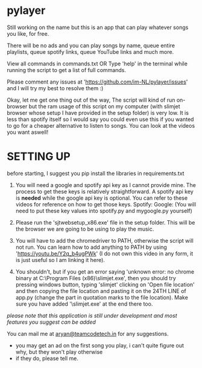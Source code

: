 # pylayer

Still working on the name but this is an app that can play whatever songs you like, for free.

There will be no ads and you can play songs by name, queue entire playlists, queue spotify links, 
queue YouTube links and much more. 

View all commands in commands.txt 
OR
Type 'help' in the terminal while running the script to get a list of full commands.

Please comment any issues at 'https://github.com/im-NL/pylayer/issues' and I will try my best to 
resolve them :)

Okay, let me get one thing out of the way,
The script will kind of run on-browser but the ram usage of this script on my computer (with slimjet browser whose
setup I have provided in the setup folder) is very low. It is less than spotify itself so I would say you could even use 
this if you wanted to go for a cheaper alternative to listen to songs. You can look at the videos you want aswell!

<h1>SETTING UP</h1>

before starting, I suggest you pip install the libraries in requirements.txt 

1) You will need a google and spotify api key as I cannot provide mine. The process to get these keys is relatively 
straightforward. A spotify api key is **needed** while the google api key is optional. You can refer to these videos 
for reference on how to get those keys. 
Spotify:
Google: 
(You will need to put these key values into spotify.py and mygoogle.py yourself)

2) Please run the 'sjtwebsetup_x86.exe' file in the setup folder. This will be the browser we are going to be using 
to play the music.

3) You will have to add the chromedriver to PATH, otherwise the script will not run. You can learn how to add anything to 
PATH by using 'https://youtu.be/Y2q_b4ugPWk' (I do not own this video in any form, it is just useful so I am linking it here).

4) You shouldn't, but if you get an error saying 'unknown error: no chrome binary at C:\Program Files (x86)\\slimjet.exe', then you 
should try pressing windows button, typing 'slimjet' clicking on 'Open file location' and then copying the file location and pasting it 
on the 24TH LINE of app.py (change the part in quotation marks to the file location). Make sure you have added '\slimjet.exe' at the 
end there too.


*please note that this application is still under development and most features you suggest can be added*

You can mail me at aryan@teamcodetech.in for any suggestions. 

* you may get an ad on the first song you play, i can't quite figure out why, but they won't play otherwise
* if they do, please tell me.